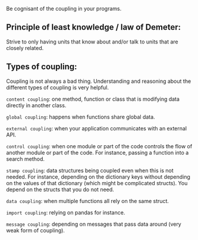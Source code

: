 
Be cognisant of the coupling in your programs.

## Principle of least knowledge / law of Demeter:

Strive to only having units that know about and/or talk to units that are closely related.

## Types of coupling:

Coupling is not always a bad thing. Understanding and reasoning about the different types of coupling is very helpful.

`content coupling`: one method, function or class that is modifying data directly in another class.

`global coupling`: happens when functions share global data.

`external coupling`: when your application communicates with an external API.

`control coupling`: when one module or part of the code controls the flow of another module or part of the code. For instance, passing a function into a search method. 

`stamp coupling`: data structures being coupled even when this is not needed. For instance, depending on the dictionary keys without depending on the values of that dictionary (which might be complicated structs). You depend on the structs that you do not need.

`data coupling`: when multiple functions all rely on the same struct.

`import coupling`: relying on pandas for instance.

`message coupling`: depending on messages that pass data around (very weak form of coupling).